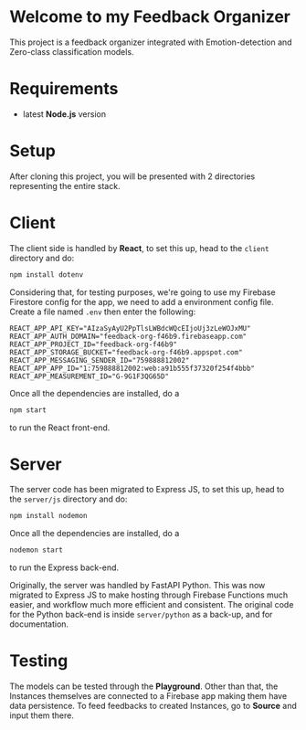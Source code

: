 # Welcome to my **Feedback Organizer**
This project is a feedback organizer integrated with Emotion-detection and Zero-class classification models.

# Requirements
- latest **Node.js** version

# Setup
After cloning this project, you will be presented with 2 directories representing the entire stack.

# Client 
The client side is handled by **React**, to set this up, head to the `client` directory and do:
```js
npm install dotenv
```

Considering that, for testing purposes, we're going to use my Firebase Firestore config for the app, we need to add a environment config file.
Create a file named `.env` then enter the following:
```
REACT_APP_API_KEY="AIzaSyAyU2PpTlsLWBdcWQcEIjoUj3zLeWOJxMU"
REACT_APP_AUTH_DOMAIN="feedback-org-f46b9.firebaseapp.com"
REACT_APP_PROJECT_ID="feedback-org-f46b9"
REACT_APP_STORAGE_BUCKET="feedback-org-f46b9.appspot.com"
REACT_APP_MESSAGING_SENDER_ID="759888812002"
REACT_APP_APP_ID="1:759888812002:web:a91b555f37320f254f4bbb"
REACT_APP_MEASUREMENT_ID="G-9G1F3QG65D"
```
Once all the dependencies are installed, do a
```js
npm start
```

to run the React front-end.

# Server
The server code has been migrated to Express JS, to set this up, head to the  `server/js` directory and do:
```js
npm install nodemon
```

Once all the dependencies are installed, do a
```js
nodemon start
```

to run the Express back-end.

Originally, the server was handled by FastAPI Python. This was now migrated to Express JS to make hosting through Firebase Functions much easier, and workflow much more efficient and consistent. The original code for the Python back-end is inside `server/python` as a back-up, and for documentation.

# Testing
The models can be tested through the **Playground**. Other than that, the Instances themselves are connected to a Firebase app making them have data persistence. To feed feedbacks to created Instances, go to **Source** and input them there.


